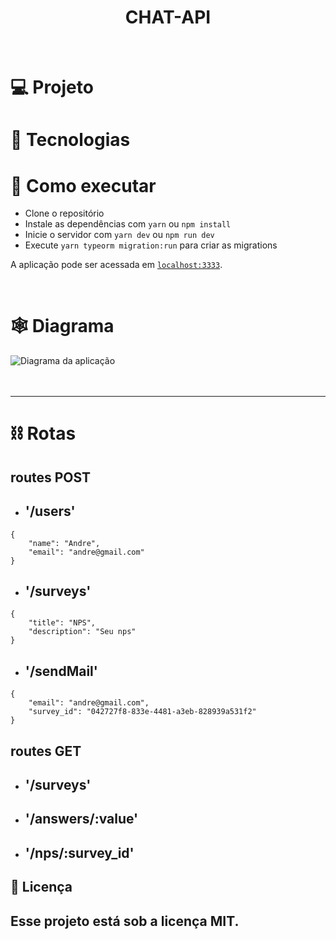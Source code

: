 <h1 align="center">CHAT-API</h1>

<br>

# 💻 Projeto



# 🔨 Tecnologias


# 🚀 Como executar

- Clone o repositório
- Instale as dependências com `yarn` ou `npm install`
- Inicie o servidor com `yarn dev` ou `npm run dev`
- Execute `yarn typeorm migration:run` para criar as migrations

A aplicação pode ser acessada em [`localhost:3333`](http://localhost:3333).

<br>

# 🕸 Diagrama

<img src="public/diagrama.png" alt="Diagrama da aplicação" />

<br>
<br>
<br>

<hr>

# ⛓ Rotas

## routes POST
- <h2>'/users'</h2>
```
{
	"name": "Andre",
	"email": "andre@gmail.com"
}
```

- <h2>'/surveys'</h2>
```
{
	"title": "NPS",
	"description": "Seu nps"
}
```
- <h2>'/sendMail'</h2>
```
{
	"email": "andre@gmail.com",
	"survey_id": "042727f8-833e-4481-a3eb-828939a531f2"
}
```

## routes GET

- <h2>'/surveys'</h2>

- <h2>'/answers/:value'</h2>

- <h2>'/nps/:survey_id'</h2>


## 📄 Licença

Esse projeto está sob a licença MIT.
---